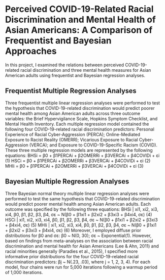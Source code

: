 # Perceived COVID-19-Related Racial Discrimination and Mental Health of Asian Americans: A Comparison of Frequentist and Bayesian Approaches

In this project, I examined the relations between perceived COVID-19-related racial discrimination and three mental health measures for Asian American adults using frequentist and Bayesian regression analyses.

## Frequentist Multiple Regression Analyses

Three frequentist multiple linear regression analyses were performed to test the hypothesis that COVID-19-related discrimination would predict poorer mental health among Asian American adults across three outcome variables: the Brief Hypervigilance Scale, Hopkins Symptom Checklist, and Mental Health Inventory. Each multiple regression model contained the following four COVID-19-related racial discrimination predictors: Personal Experience of Racial Cyber-Aggression (PERCA); Online-Mediated Exposure to Racist Reality (OMERR); Vicarious Exposure to Racial Cyber-Aggression (VERCA); and Exposure to COVID-19-Specific Racism (COVID). These three multiple regression models are represented by the following equations:
BHSi = β0 + β1PERCAi + β2OMERRi + β3VERCAi + β4COVIDi + εi 		(1)
HSCi = β0 + β1PERCAi + β2OMERRi + β3VERCAi + β4COVIDi + εi 		(2)
MHIi = β0 + β1PERCAi + β2OMERRi + β3VERCAi + β4COVIDi + εi 		(3)

## Bayesian Multiple Regression Analyses

Three Bayesian normal theory multiple linear regression analyses were performed to test the same hypothesis that COVID-19-related discrimination would predict poorer mental health among Asian American adults. Each outcome was specified by the following three equations:
BHSi | xi1, xi2, xi3, xi4, β0, β1, β2, β3, β4, σε ~ N(β0 + β1xi1 + β2xi2 + β3xi3 + β4xi4, σε)	(4)
HSCi | xi1, xi2, xi3, xi4, β0, β1, β2, β3, β4, σε ~ N(β0 + β1xi1 + β2xi2 + β3xi3 + β4xi4, σε)	(5)
MHIi | xi1, xi2, xi3, xi4, β0, β1, β2, β3, β4, σε ~ N(β0 + β1xi1 + β2xi2 + β3xi3 + β4xi4, σε)	(6)
Moreover, I employed diffuse prior distributions for β0 and σε: β0 ~ N(0, 30); σε ~ Exponential(1). However, based on findings from meta-analyses on the association between racial discrimination and mental health for Asian Americans (Lee & Ahn, 2011) and racial minorities generally (Paradies et al., 2015), I specified more informative prior distributions for the four COVID-19-related racial discrimination predictors: βj ~ N(.23, .03), where j = 1, 2, 3, 4). For each model, four chains were run for 5,000 iterations following a warmup period of 1,000 iterations.